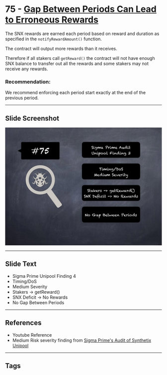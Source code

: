 
# 75 - [Gap Between Periods Can Lead to Erroneous Rewards](./Gap%20Between%20Periods%20Can%20Lead%20to%20Erroneous%20Rewards.md)

The SNX rewards are earned each period based on reward and duration as specified in the `notifyRewardAmount()` function. 

The contract will output more rewards than it receives. 

Therefore if all stakers call `getReward()` the contract will not have enough SNX balance to transfer out all the rewards and some stakers may not receive any rewards.

### Recommendation:
We recommend enforcing each period start exactly at the end of the previous period.
___
## Slide Screenshot
![075.jpg](../../images/7.%20Audit%20Findings%20101/075.jpg)
___
## Slide Text
- Sigma Prime Unipool Finding 4
- Timing/DoS
- Medium Severity
- Stakers -> getReward()
- SNX Deficit -> No Rewards
- No Gap Between Periods
___
## References
- Youtube Reference
- Medium Risk severity finding from [Sigma Prime's Audit of Synthetix Unipool](https://github.com/sigp/public-audits/blob/master/synthetix/unipool/review.pdf)
___
## Tags
